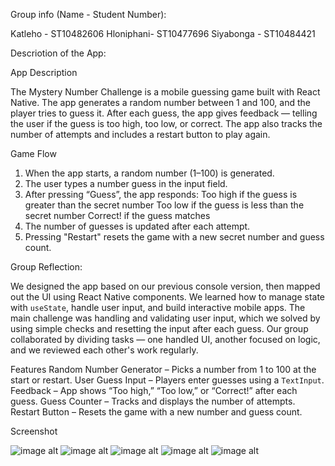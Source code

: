 Group info (Name - Student Number):

Katleho - ST10482606
Hloniphani- ST10477696
Siyabonga - ST10484421


Descriotion of the App:

App Description

The Mystery Number Challenge is a mobile guessing game built with React Native. 
The app generates a random number between 1 and 100, and the player tries to 
guess it. After each guess, the app gives feedback — telling the user if the 
guess is too high, too low, or correct. 
The app also tracks the number of attempts and includes a 
restart button to play again.

Game Flow

1. When the app starts, a random number (1–100) is generated.
2. The user types a number guess in the input field.
3. After pressing “Guess”, the app responds:
   Too high if the guess is greater than the secret number
   Too low if the guess is less than the secret number
   Correct! if the guess matches
4. The number of guesses is updated after each attempt.
5. Pressing "Restart" resets the game with a new secret number and guess count.



Group Reflection:

We designed the app based on our previous console version, then mapped out the UI using React Native components.
We learned how to manage state with `useState`, handle user input, and build interactive mobile apps.
The main challenge was handling and validating user input, which we solved by using simple checks and resetting the input after each guess.
Our group collaborated by dividing tasks — one handled UI, another focused on logic, and we reviewed each other's work regularly.

Features
Random Number Generator – Picks a number from 1 to 100 at the start or restart.
User Guess Input – Players enter guesses using a `TextInput`.
Feedback – App shows “Too high,” “Too low,” or “Correct!” after each guess.
Guess Counter – Tracks and displays the number of attempts.
Restart Button – Resets the game with a new number and guess count.

Screenshot

![image alt](https://github.com/ST10477696-Hloniphani/GuessNumber/blob/092d14c005928d76036043bba678cb4303268702/1.jpeg)
![image alt](https://github.com/ST10477696-Hloniphani/GuessNumber/blob/092d14c005928d76036043bba678cb4303268702/2.jpeg)
![image alt](https://github.com/ST10477696-Hloniphani/GuessNumber/blob/092d14c005928d76036043bba678cb4303268702/3.jpeg)
![image alt](https://github.com/ST10477696-Hloniphani/GuessNumber/blob/092d14c005928d76036043bba678cb4303268702/4.jpeg)
![image alt](https://github.com/ST10477696-Hloniphani/GuessNumber/blob/092d14c005928d76036043bba678cb4303268702/5.jpeg)



